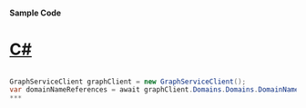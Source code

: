 #### Sample Code
# [C#](#tab/c-sharp)

```C#

GraphServiceClient graphClient = new GraphServiceClient();
var domainNameReferences = await graphClient.Domains.Domains.DomainNameReferences.Request().GetAsync();
*** 

```